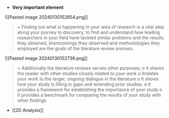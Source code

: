 * **Very important element**

![[Pasted image 20240130152654.png]]
> = Finding out what is happening in your area of research is a vital step along your journey to discovery, to find and understand how leading researchers in your field have tackled similar problems and the results they obtained, shortcomings they observed and methodologies they employed are the goals of the literature review process.

![[Pasted image 20240130152739.png]]
> = Additionally the literature reviews serves other purposes; o It shares the reader with other studies closely related to your work o ltrelates your work to the larger, ongoing dialogue in the literature o It shows how your study is filling in gaps and extending prior studies. o It provides a framework for establishing the importance of your study o It provides a benchmark for comparing the results of your study with other findings


* [[2D Analysis]]